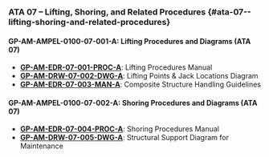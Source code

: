 ### ATA 07 – Lifting, Shoring, and Related Procedures {#ata-07--lifting-shoring-and-related-procedures}

#### **GP-AM-AMPEL-0100-07-001-A: Lifting Procedures and Diagrams (ATA 07)**
- **[GP-AM-EDR-07-001-PROC-A](#ata-07--lifting-shoring-and-related-procedures)**: Lifting Procedures Manual
- **[GP-AM-DRW-07-002-DWG-A](#ata-07--lifting-shoring-and-related-procedures)**: Lifting Points & Jack Locations Diagram
- **[GP-AM-EDR-07-003-MAN-A](#ata-07--lifting-shoring-and-related-procedures)**: Composite Structure Handling Guidelines

#### **GP-AM-AMPEL-0100-07-002-A: Shoring Procedures and Diagrams (ATA 07)**
- **[GP-AM-EDR-07-004-PROC-A](#ata-07--lifting-shoring-and-related-procedures)**: Shoring Procedures Manual
- **[GP-AM-DRW-07-005-DWG-A](#ata-07--lifting-shoring-and-related-procedures)**: Structural Support Diagram for Maintenance
